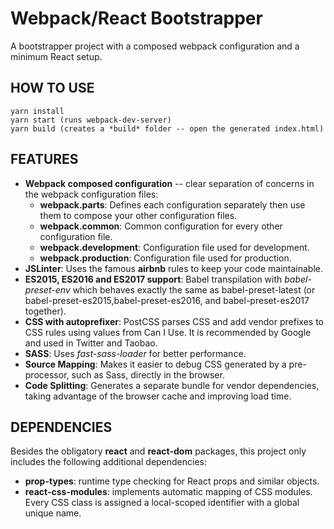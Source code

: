 # Webpack/React Bootstrapper

A bootstrapper project with a composed webpack configuration and a minimum React setup.

## HOW TO USE

```
yarn install
yarn start (runs webpack-dev-server)
yarn build (creates a *build* folder -- open the generated index.html)
```

## FEATURES

* **Webpack composed configuration** -- clear separation of concerns in the webpack configuration files:
  * **webpack.parts**: Defines each configuration separately then use them to compose your other configuration files.
  * **webpack.common**: Common configuration for every other configuration file.
  * **webpack.development**: Configuration file used for development.
  * **webpack.production**: Configuration file used for production.
* **JSLinter**: Uses the famous **airbnb** rules to keep your code maintainable.
* **ES2015, ES2016 and ES2017 support**: Babel transpilation with *babel-preset-env* which behaves exactly the same as babel-preset-latest (or babel-preset-es2015,babel-preset-es2016, and babel-preset-es2017 together).
* **CSS with autoprefixer**: PostCSS parses CSS and add vendor prefixes to CSS rules using values from Can I Use. It is recommended by Google and used in Twitter and Taobao.
* **SASS**: Uses *fast-sass-loader* for better performance.
* **Source Mapping**: Makes it easier to debug CSS generated by a pre-processor, such as Sass, directly in the browser.
* **Code Splitting**: Generates a separate bundle for vendor dependencies, taking advantage of the browser cache and improving load time.

## DEPENDENCIES

Besides the obligatory **react** and **react-dom** packages, this project only includes the following additional dependencies:

* **prop-types**: runtime type checking for React props and similar objects.
* **react-css-modules**: implements automatic mapping of CSS modules. Every CSS class is assigned a local-scoped identifier with a global unique name.
